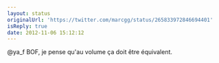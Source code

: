```yaml
---
layout: status
originalUrl: 'https://twitter.com/marcgg/status/265833972846694401'
isReply: true
date: 2012-11-06 15:12:12
---
```


@ya_f BOF, je pense qu'au volume ça doit être équivalent.
